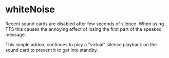 # whiteNoise

Recent sound cards are disabled after few seconds of silence. When using TTS this causes the annoying effect of losing the first part of the speaked message.

This simple addon, continues to play a "virtual" silence playback on the sound card to prevent it to get into standby.
